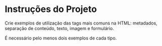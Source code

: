 # Instruções do Projeto
Crie exemplos de utilização das tags mais comuns na HTML: metadados, separação de conteúdo, texto, imagem e formulário.

É necessário pelo menos dois exemplos de cada tipo.
